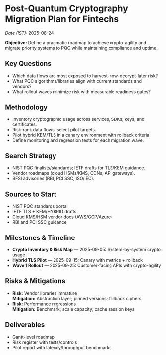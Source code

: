 # Post-Quantum Cryptography Migration Plan for Fintechs
*Date (IST):* 2025-08-24

**Objective:** Define a pragmatic roadmap to achieve crypto-agility and migrate priority systems to PQC while maintaining compliance and uptime.

## Key Questions
- Which data flows are most exposed to harvest-now-decrypt-later risk?
- What PQC algorithms/libraries align with current standards and vendors?
- What rollout waves minimize risk with measurable readiness gates?

## Methodology
- Inventory cryptographic usage across services, SDKs, keys, and certificates.
- Risk-rank data flows; select pilot targets.
- Pilot hybrid KEM/TLS in a canary environment with rollback criteria.
- Define monitoring and regression tests for each migration wave.

## Search Strategy
- NIST PQC finalists/standards; IETF drafts for TLS/KEM guidance.
- Vendor roadmaps (cloud HSMs/KMS, CDNs, API gateways).
- BFSI advisories (RBI, PCI SSC, ISO/IEC).

## Sources to Start
- NIST PQC standards portal  
- IETF TLS + KEM/HYBRID drafts  
- Cloud KMS/HSM vendor docs (AWS/GCP/Azure)  
- RBI and PCI SSC guidance  

## Milestones & Timeline
- **Crypto Inventory & Risk Map** — 2025-09-05: System-by-system crypto usage  
- **Hybrid TLS Pilot** — 2025-09-15: Canary with metrics + rollback  
- **Wave 1 Rollout** — 2025-09-25: Customer-facing APIs with crypto-agility  

## Risks & Mitigations
- **Risk:** Vendor libraries immature  
  **Mitigation:** Abstraction layer; pinned versions; fallback ciphers  
- **Risk:** Performance regressions  
  **Mitigation:** Benchmark; scale capacity; cache session keys  

## Deliverables
- Gantt-level roadmap  
- Risk register with tests/controls  
- Pilot report with latency/throughput benchmarks  
